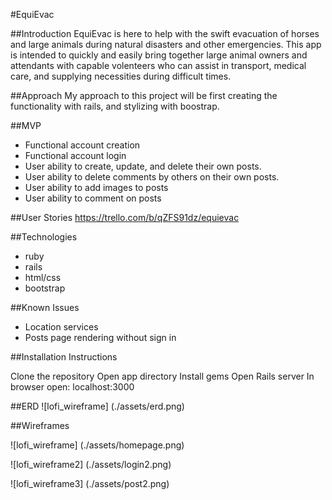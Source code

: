 #EquiEvac



##Introduction
EquiEvac is here to help with the swift evacuation of horses and large animals during natural disasters and other emergencies. This app is intended to quickly and easily bring together large animal owners and attendants with capable volenteers who can assist in transport, medical care, and supplying necessities during difficult times. 



##Approach
My approach to this project will be first creating the functionality with rails, and stylizing with boostrap. 



##MVP
* Functional account creation
* Functional account login
* User ability to create, update, and delete their own posts.
* User ability to delete comments by others on their own posts.
* User ability to add images to posts
* User ability to comment on posts



##User Stories
https://trello.com/b/qZFS91dz/equievac



##Technologies
* ruby
* rails
* html/css
* bootstrap

##Known Issues
* Location services 
* Posts page rendering without sign in

##Installation Instructions

Clone the repository
Open app directory
Install gems
Open Rails server
In browser open: localhost:3000


##ERD
![lofi_wireframe] (./assets/erd.png)



##Wireframes


![lofi_wireframe] (./assets/homepage.png)
 
 ![lofi_wireframe2] (./assets/login2.png)
 
 ![lofi_wireframe3] (./assets/post2.png)